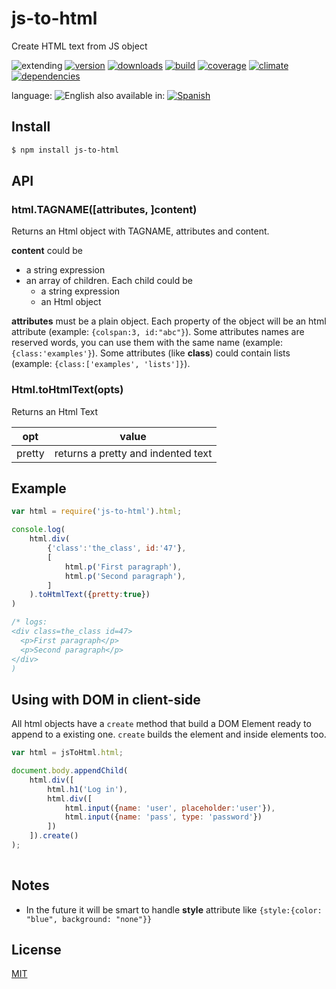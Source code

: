 # js-to-html
Create HTML text from JS object

<!--multilang v0 en:README.md es:LEEME.md -->

![extending](https://img.shields.io/badge/stability-extending-orange.svg)
[![version](https://img.shields.io/npm/v/js-to-html.svg)](https://npmjs.org/package/js-to-html)
[![downloads](https://img.shields.io/npm/dm/js-to-html.svg)](https://npmjs.org/package/js-to-html)
[![build](https://img.shields.io/travis/codenautas/js-to-html/master.svg)](https://travis-ci.org/codenautas/js-to-html)
[![coverage](https://img.shields.io/coveralls/codenautas/js-to-html/master.svg)](https://coveralls.io/r/codenautas/js-to-html)
[![climate](https://img.shields.io/codeclimate/github/codenautas/js-to-html.svg)](https://codeclimate.com/github/codenautas/js-to-html)
[![dependencies](https://img.shields.io/david/codenautas/js-to-html.svg)](https://david-dm.org/codenautas/js-to-html)

<!--multilang buttons-->

language: ![English](https://raw.githubusercontent.com/codenautas/multilang/master/img/lang-en.png)
also available in:
[![Spanish](https://raw.githubusercontent.com/codenautas/multilang/master/img/lang-es.png)](LEEME.md)

<!--lang:en-->
## Install

<!--lang:es--]
## Instalación

[!--lang:*-->

```sh
$ npm install js-to-html
```

## API

### html.TAGNAME([attributes, ]content)
<!--lang:en-->
Returns an Html object with TAGNAME, attributes and content. 

<!--lang:es--]

Devuelve un objeto HTML cuyo tagname es TAGNAME y que contiene los atributos y el contenido que corresponda. 

[!--lang:en-->

**content** could be
 * a string expression
 * an array of children. Each child could be
   * a string expression
   * an Html object

<!--lang:es--]
**content** puede ser:
 * un *string* que corresponde a un contenido textual que no tiene elementos HTML internos (o sea solo texto)
 * un *array* con los elementos que contiene, estos elementos pueden ser:
   * una expresión *string*
   * un objeto Html

[!--lang:en-->
**attributes** must be a plain object. Each property of the object will be an html attribute (example: `{colspan:3, id:"abc"}`). 
Some attributes names are reserved words, you can use them with the same name (example: `{class:'examples'}`). 
Some attributes (like **class**) could contain lists (example: `{class:['examples', 'lists']}`). 

<!--lang:es--]
**attributes** debe ser un objeto plano (sin tipo). Cada propiedad del objeto será un atributo html (ejemplo:`{colspan:3,id:"abc"}`).
Algunos nombres de atributos son palabras reservadas, se pueden usar con el mismo nombre (ejemplo:`{'class':'ejemplos'}`).
Algunos atributos (como **class**) pueden contener listas (ejemplo: `{'class':['ejemplos','listas']}`).
   
[!--lang:*-->
### Html.toHtmlText(opts)

<!--lang:en-->
Returns an Html Text

<!--lang:es--]
Devuelve un texto HTML

[!--lang:en-->
opt  | value
-----|-------
pretty | returns a pretty and indented text

<!--lang:es--]
opción  | valor
-----|-------
pretty | devuelve un texto indentado

[!--lang:en-->
## Example
<!--lang:es--]
## Ejemplo

[!--lang:*-->
```js
var html = require('js-to-html').html;

console.log(
    html.div(
        {'class':'the_class', id:'47'},
        [
            html.p('First paragraph'),
            html.p('Second paragraph'),
        ]
    ).toHtmlText({pretty:true})
)

/* logs:
<div class=the_class id=47>
  <p>First paragraph</p>
  <p>Second paragraph</p>
</div>
)
```

<!--lang:en-->
## Using with DOM in client-side

All html objects have a `create` method that build a DOM Element ready to append to a existing one. 
`create` builds the element and inside elements too. 

<!--lang:es--]
## Usándolo en el navegador

Los objetos html tienen un método `create` que se usa para crear el elemento del DOM
listo para agregarlo (por ejemplo con `appendChild`) a cualqueir elemento existente. 
Además `create` crea también todos los elementos internos. 

[!--lang:*-->
```js
var html = jsToHtml.html;

document.body.appendChild(
    html.div([
        html.h1('Log in'),
        html.div([
            html.input({name: 'user', placeholder:'user'}),
            html.input({name: 'pass', type: 'password'})
        ])
    ]).create()
);
  
```

<!--lang:en-->

## Notes
 * In the future it will be smart to handle **style** attribute like `{style:{color: "blue", background: "none"}}`
 
<!--lang:es--]
## Notas
 * En el futuro será inteligente manejar el atributo **style** como `{style:{color: "blue", background: "none"}}`
[!--lang:en-->
## License

<!--lang:es--]

## Licencias

[!--lang:*-->

[MIT](LICENSE)

